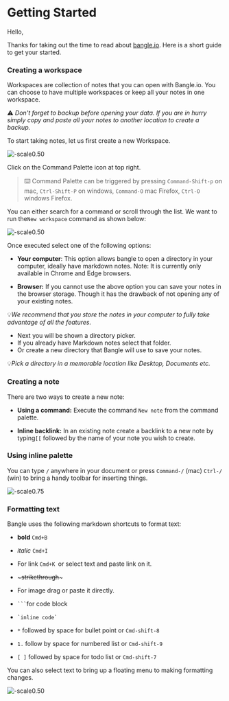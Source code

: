 # Getting Started

Hello,

Thanks for taking out the time to read about [bangle.io](https://bangle.io). Here is a short guide to get your started.

### Creating a workspace

Workspaces are collection of notes that you can open with Bangle.io. You can choose to have multiple workspaces or keep all your notes in one workspace.

:warning: _Don't forget to backup before opening your data. If you are in hurry simply copy and paste all your notes to another location to create a backup._

To start taking notes, let us first create a new Workspace.

![-scale0.50](/assets/images/image-2021-05-18-23-46-44-148.png)

Click on the Command Palette icon at top right.

> :keyboard: Command Palette can be triggered by pressing `Command-Shift-p` on mac, `Ctrl-Shift-P` on windows, `Command-O` mac Firefox,  `Ctrl-O` windows Firefox.

You can either search for a command or scroll through the list. We want to run the`New workspace` command as shown below:

![-scale0.50](/assets/images/image-2021-05-18-23-53-04-138.png)

Once executed select one of the following options:

- **Your computer**: This option allows bangle to open a directory in your computer, ideally have markdown notes. Note: It is currently only available in Chrome and Edge browsers.

- **Browser:** If you cannot use the above option you can save your notes in the browser storage. Though it has the drawback of not opening any of your existing notes.

:bulb:_We recommend that you store the notes in your computer to fully take advantage of all the features._

- Next you will be shown a directory picker.
- If you already have Markdown notes select that folder.
- Or create a new directory that Bangle will use to save your notes.

:bulb:_Pick a directory in a memorable location like Desktop, Documents etc._

### Creating a note

There are two ways to create a new note:

- **Using a command:** Execute the command `New note` from the command palette.

- **Inline backlink:** In an existing note create a backlink to a new note by typing`[[` followed by the name of your note you wish to create.

### Using inline palette

You can type `/` anywhere in your document or press `Command-/` (mac) `Ctrl-/` (win) to bring a handy toolbar for inserting things.

![-scale0.75](/assets/images/image-2021-05-19-00-07-44-514.png)

### Formatting text

Bangle uses the following markdown shortcuts to format text:

- **bold** `Cmd+B`

- _italic_ `Cmd+I`

- For link `Cmd+K `or select text and paste link on it.

- \~~~strikethrough~~\~

- For image drag or paste it directly.

- ```` ``` ````for code block

- `` `inline code` ``

- `*` followed by space for bullet point or `Cmd-shift-8`

- `1.` follow by space for numbered list or `Cmd-shift-9`

- `[ ]` followed by space for todo list or `Cmd-shift-7`

You can also select text to bring up a floating menu to making formatting changes.

![-scale0.50](/assets/images/image-2021-05-19-00-18-22-818.png)